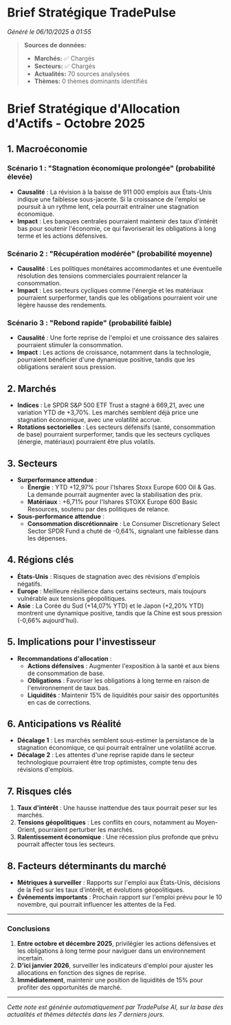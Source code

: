 # Brief Stratégique TradePulse

*Généré le 06/10/2025 à 01:55*

> **Sources de données:**
> - **Marchés:** ✅ Chargés
> - **Secteurs:** ✅ Chargés
> - **Actualités:** 70 sources analysées
> - **Thèmes:** 0 thèmes dominants identifiés

# Brief Stratégique d'Allocation d'Actifs - Octobre 2025

## 1. Macroéconomie

### Scénario 1 : "Stagnation économique prolongée" (probabilité élevée)
- **Causalité** : La révision à la baisse de 911 000 emplois aux États-Unis indique une faiblesse sous-jacente. Si la croissance de l'emploi se poursuit à un rythme lent, cela pourrait entraîner une stagnation économique.
- **Impact** : Les banques centrales pourraient maintenir des taux d'intérêt bas pour soutenir l'économie, ce qui favoriserait les obligations à long terme et les actions défensives.

### Scénario 2 : "Récupération modérée" (probabilité moyenne)
- **Causalité** : Les politiques monétaires accommodantes et une éventuelle résolution des tensions commerciales pourraient relancer la consommation.
- **Impact** : Les secteurs cycliques comme l'énergie et les matériaux pourraient surperformer, tandis que les obligations pourraient voir une légère hausse des rendements.

### Scénario 3 : "Rebond rapide" (probabilité faible)
- **Causalité** : Une forte reprise de l'emploi et une croissance des salaires pourraient stimuler la consommation.
- **Impact** : Les actions de croissance, notamment dans la technologie, pourraient bénéficier d'une dynamique positive, tandis que les obligations seraient sous pression.

## 2. Marchés
- **Indices** : Le SPDR S&P 500 ETF Trust a stagné à 669,21, avec une variation YTD de +3,70%. Les marchés semblent déjà price une stagnation économique, avec une volatilité accrue.
- **Rotations sectorielles** : Les secteurs défensifs (santé, consommation de base) pourraient surperformer, tandis que les secteurs cycliques (énergie, matériaux) pourraient être plus volatils.

## 3. Secteurs
- **Surperformance attendue** : 
  - **Énergie** : YTD +12,97% pour l'Ishares Stoxx Europe 600 Oil & Gas. La demande pourrait augmenter avec la stabilisation des prix.
  - **Matériaux** : +6,71% pour l'Ishares STOXX Europe 600 Basic Resources, soutenu par des politiques de relance.
- **Sous-performance attendue** :
  - **Consommation discrétionnaire** : Le Consumer Discretionary Select Sector SPDR Fund a chuté de -0,64%, signalant une faiblesse dans les dépenses.

## 4. Régions clés
- **États-Unis** : Risques de stagnation avec des révisions d'emplois négatifs. 
- **Europe** : Meilleure résilience dans certains secteurs, mais toujours vulnérable aux tensions géopolitiques.
- **Asie** : La Corée du Sud (+14,07% YTD) et le Japon (+2,20% YTD) montrent une dynamique positive, tandis que la Chine est sous pression (-0,66% aujourd'hui).

## 5. Implications pour l'investisseur
- **Recommandations d'allocation** :
  - **Actions défensives** : Augmenter l'exposition à la santé et aux biens de consommation de base.
  - **Obligations** : Favoriser les obligations à long terme en raison de l'environnement de taux bas.
  - **Liquidités** : Maintenir 15% de liquidités pour saisir des opportunités en cas de corrections.

## 6. Anticipations vs Réalité
- **Décalage 1** : Les marchés semblent sous-estimer la persistance de la stagnation économique, ce qui pourrait entraîner une volatilité accrue.
- **Décalage 2** : Les attentes d'une reprise rapide dans le secteur technologique pourraient être trop optimistes, compte tenu des révisions d'emplois.

## 7. Risques clés
1. **Taux d'intérêt** : Une hausse inattendue des taux pourrait peser sur les marchés.
2. **Tensions géopolitiques** : Les conflits en cours, notamment au Moyen-Orient, pourraient perturber les marchés.
3. **Ralentissement économique** : Une récession plus profonde que prévu pourrait affecter tous les secteurs.

## 8. Facteurs déterminants du marché
- **Métriques à surveiller** : Rapports sur l'emploi aux États-Unis, décisions de la Fed sur les taux d'intérêt, et évolutions géopolitiques.
- **Événements importants** : Prochain rapport sur l'emploi prévu pour le 10 novembre, qui pourrait influencer les attentes de la Fed.

---

### Conclusions
1. **Entre octobre et décembre 2025**, privilégier les actions défensives et les obligations à long terme pour naviguer dans un environnement incertain.
2. **D'ici janvier 2026**, surveiller les indicateurs d'emploi pour ajuster les allocations en fonction des signes de reprise.
3. **Immédiatement**, maintenir une position de liquidités de 15% pour profiter des opportunités de marché.

---

*Cette note est générée automatiquement par TradePulse AI, sur la base des actualités et thèmes détectés dans les 7 derniers jours.*
